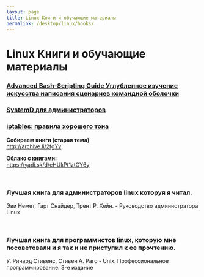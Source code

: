 ```yaml
---
layout: page
title: Linux Книги и обучающие материалы
permalink: /desktop/linux/books/
---
```


# Linux Книги и обучающие материалы


### [Advanced Bash-Scripting Guide Углубленное изучение искусства написания сценариев командной оболочки](/desktop/linux/books/advanced-bash-scripting-guide/)

### [SystemD для администраторов](/files/books/systemd-for-administrators.pdf)

### [iptables: правила хорошего тона](/files/books/iptables.pdf)



**Собираем книги (старая тема)**  
http://archive.li/2fgYy


**Облако с книгами:**  
https://yadi.sk/d/eHUkPt1ztGY6y


<br/>

### Лучшая книга для администраторов linux которуя я читал. 

Эви Немет, Гарт Снайдер, Трент Р. Хейн. - Руководство администратора Linux


<br/>

### Лучшая книга для программистов linux, которую мне посоветовали и я так и не приступил к ее прочтению. 

У. Ричард Стивенс, Стивен А. Раго - Unix. Профессиональное программирование. 3-е издание
